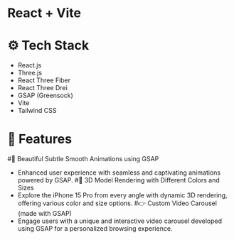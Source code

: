 # React + Vite

# ⚙️ Tech Stack
 - React.js
 - Three.js
 - React Three Fiber
 - React Three Drei
 - GSAP (Greensock)
 - Vite
 - Tailwind CSS

# 🚀 Features

#🎨 Beautiful Subtle Smooth Animations using GSAP
 - Enhanced user experience with seamless and captivating animations powered by GSAP.
#📱 3D Model Rendering with Different Colors and Sizes
 - Explore the iPhone 15 Pro from every angle with dynamic 3D rendering, offering various color and size options.
#👉 Custom Video Carousel (made with GSAP)
 - Engage users with a unique and interactive video carousel developed using GSAP for a personalized browsing experience.
